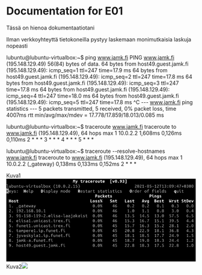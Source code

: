 # Documentation for E01



Tässä on hienoa dokumentaatiotani



Ilman verkkoyhteyttä tietokoneilla pystyy laskemaan monimutkaisia laskuja nopeasti


lubuntu@lubuntu-virtualbox:~$ ping www.jamk.fi
PING www.jamk.fi (195.148.129.49) 56(84) bytes of data.
64 bytes from host49.guest.jamk.fi (195.148.129.49): icmp_seq=1 ttl=247 time=17.9 ms
64 bytes from host49.guest.jamk.fi (195.148.129.49): icmp_seq=2 ttl=247 time=17.8 ms
64 bytes from host49.guest.jamk.fi (195.148.129.49): icmp_seq=3 ttl=247 time=17.8 ms
64 bytes from host49.guest.jamk.fi (195.148.129.49): icmp_seq=4 ttl=247 time=18.0 ms
64 bytes from host49.guest.jamk.fi (195.148.129.49): icmp_seq=5 ttl=247 time=17.8 ms
^C
--- www.jamk.fi ping statistics ---
5 packets transmitted, 5 received, 0% packet loss, time 4007ms
rtt min/avg/max/mdev = 17.778/17.859/18.013/0.085 ms


lubuntu@lubuntu-virtualbox:~$ traceroute www.jamk.fi
traceroute to www.jamk.fi (195.148.129.49), 64 hops max
  1   10.0.2.2  1,608ms  0,126ms  0,110ms 
  2   *  *  * 
  3   *  *  * 
  4   *  *  * 
  5   *  *  * 




lubuntu@lubuntu-virtualbox:~$ traceroute --resolve-hostnames www.jamk.fi
traceroute to www.jamk.fi (195.148.129.49), 64 hops max
  1   10.0.2.2 (_gateway)  0,138ms  0,133ms  0,152ms 
  2   *  *  * 



Kuva1![](E01/mtr.png)
Kuva2![](E01/mtr.png2)
